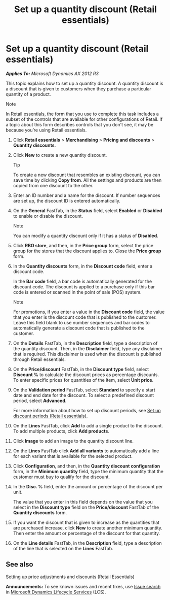 ﻿---
title: Set up a quantity discount (Retail essentials)
TOCTitle: Set up a quantity discount (Retail essentials)
ms:assetid: 4b88fa2c-a8f2-4296-a405-483714c4d24c
ms:mtpsurl: https://technet.microsoft.com/en-us/library/Dn716086(v=AX.60)
ms:contentKeyID: 62200349
ms.date: 08/15/2014
mtps_version: v=AX.60
---

# Set up a quantity discount (Retail essentials) 


_**Applies To:** Microsoft Dynamics AX 2012 R3_

This topic explains how to set up a quantity discount. A quantity discount is a discount that is given to customers when they purchase a particular quantity of a product.


> [!NOTE]
> <P>In Retail essentials, the form that you use to complete this task includes a subset of the controls that are available for other configurations of Retail. If a topic about this form describes controls that you don't see, it may be because you’re using Retail essentials.</P>



1.  Click **Retail essentials** \> **Merchandising** \> **Pricing and discounts** \> **Quantity discounts**.

2.  Click **New** to create a new quantity discount.
    

    > [!TIP]
    > <P>To create a new discount that resembles an existing discount, you can save time by clicking <STRONG>Copy from</STRONG>. All the settings and products are then copied from one discount to the other.</P>



3.  Enter an ID number and a name for the discount. If number sequences are set up, the discount ID is entered automatically.

4.  On the **General** FastTab, in the **Status** field, select **Enabled** or **Disabled** to enable or disable the discount.
    

    > [!NOTE]
    > <P>You can modify a quantity discount only if it has a status of <STRONG>Disabled</STRONG>.</P>



5.  Click **RBO store**, and then, in the **Price group** form, select the price group for the stores that the discount applies to. Close the **Price group** form.

6.  In the **Quantity discounts** form, in the **Discount code** field, enter a discount code.
    
    In the **Bar code** field, a bar code is automatically generated for the discount code. The discount is applied to a purchase only if this bar code is entered or scanned in the point of sale (POS) system.
    

    > [!NOTE]
    > <P>For promotions, if you enter a value in the <STRONG>Discount code</STRONG> field, the value that you enter is the discount code that is published to the customer. Leave this field blank to use number sequences and bar codes to automatically generate a discount code that is published to the customer.</P>



7.  On the **Details** FastTab, in the **Description** field, type a description of the quantity discount. Then, in the **Disclaimer** field, type any disclaimer that is required. This disclaimer is used when the discount is published through Retail essentials.

8.  On the **Price/discount** FastTab, in the **Discount type** field, select **Discount %** to calculate the discount prices as percentage discounts. To enter specific prices for quantities of the item, select **Unit price**.

9.  On the **Validation period** FastTab, select **Standard** to specify a start date and end date for the discount. To select a predefined discount period, select **Advanced**.
    
    For more information about how to set up discount periods, see [Set up discount periods (Retail essentials)](set-up-discount-periods-retail-essentials.md).

10. On the **Lines** FastTab, click **Add** to add a single product to the discount. To add multiple products, click **Add products**.

11. Click **Image** to add an image to the quantity discount line.

12. On the **Lines** FastTab click **Add all variants** to automatically add a line for each variant that is available for the selected product.

13. Click **Configuration**, and then, in the **Quantity discount configuration** form, in the **Minimum quantity** field, type the minimum quantity that the customer must buy to qualify for the discount.

14. In the **Disc. %** field, enter the amount or percentage of the discount per unit.
    
    The value that you enter in this field depends on the value that you select in the **Discount type** field on the **Price/discount** FastTab of the **Quantity discounts** form.

15. If you want the discount that is given to increase as the quantities that are purchased increase, click **New** to create another minimum quantity. Then enter the amount or percentage of the discount for that quantity.

16. On the **Line details** FastTab, in the **Description** field, type a description of the line that is selected on the **Lines** FastTab.

## See also

Setting up price adjustments and discounts (Retail Essentials)

  
**Announcements:** To see known issues and recent fixes, use [Issue search](http://go.microsoft.com/fwlink/?linkid=389258) in [Microsoft Dynamics Lifecycle Services](http://go.microsoft.com/fwlink/?linkid=306505) (LCS).

